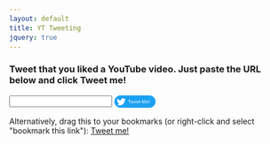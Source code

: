 ```yaml
---
layout: default
title: YT Tweeting
jquery: true
---
```

<script src="generate-tweet.js"></script>

### Tweet that you liked a YouTube video. Just paste the URL below and click Tweet me!

<div markdown="0">
<input id="yt-url-textbox" />
<a href="javascript:open_tweet_dialog(document.getElementById('yt-url-textbox').value,'AIzaSyCWi1MRJNSoxmu4XsUFwJDBj01ND_vP76U')" markdown="0"><img src="tweetme-button.png" style="width:75px;height:25px;vertical-align:middle;" /></a>
</div>

Alternatively, drag this to your bookmarks (or right-click and select "bookmark this link"): <a href="javascript:(function(){window.open('https://nathaniel.fitzenrider.com/like-tweet-generator/?vidurl='+encodeURIComponent(document.URL))})();">Tweet me!</a>

<script>
let params = new URLSearchParams(window.location.search);
let vidurl = params.get('vidurl');
if (typeof vidurl === 'string' || vidurl instanceof String)
    open_tweet_dialog(vidurl, 'AIzaSyCWi1MRJNSoxmu4XsUFwJDBj01ND_vP76U', false);
</script>